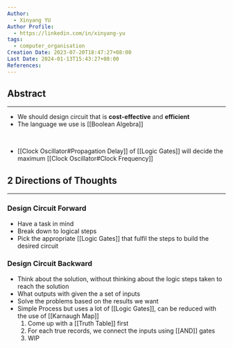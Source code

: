 ```yaml
---
Author:
  - Xinyang YU
Author Profile:
  - https://linkedin.com/in/xinyang-yu
tags:
  - computer_organisation
Creation Date: 2023-07-20T18:47:27+08:00
Last Date: 2024-01-13T15:43:27+08:00
References: 
---
```

## Abstract
---
- We should design circuit that is **cost-effective** and **efficient**
- The language we use is [[Boolean Algebra]]
</br>

- [[Clock Oscillator#Propagation Delay]] of [[Logic Gates]] will decide the maximum [[Clock Oscillator#Clock Frequency]]

## 2 Directions of Thoughts
---
### Design Circuit Forward
- Have a task in mind
- Break down to logical steps
- Pick the appropriate [[Logic Gates]] that fulfil the steps to build the desired circuit

### Design Circuit Backward
- Think about the solution, without thinking about the logic steps taken to reach the solution
- What outputs with given the a set of inputs
- Solve the problems based on the results we want
- Simple Process but uses a lot of [[Logic Gates]], can be reduced with the use of [[Karnaugh Map]]
	1. Come up with a [[Truth Table]] first
	2. For each true records, we connect the inputs using [[AND]] gates
	3. WIP


